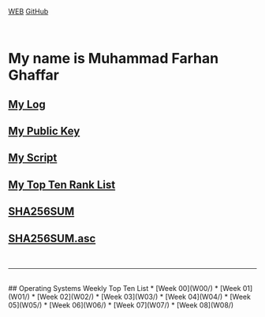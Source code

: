 ---
---

[WEB](https://fghaffar26.github.io/os202/)
[GitHub](https://github.com/fghaffar26/os202/)<br>

<br>

# My name is Muhammad Farhan Ghaffar

## [My Log](TXT/mylog.txt)<br>
## [My Public Key](TXT/mypubkey.txt)<br>
## [My Script](TXT/myscript.sh)<br>
## [My Top Ten Rank List](TXT/myrank.txt)<br>
## [SHA256SUM](TXT/SHA256SUM)<br>
## [SHA256SUM.asc](TXT/SHA256SUM.asc)
<br>
<hr>
<br>
## Operating Systems Weekly Top Ten List
* [Week 00](W00/)
* [Week 01](W01/)
* [Week 02](W02/)
* [Week 03](W03/)
* [Week 04](W04/)
* [Week 05](W05/)
* [Week 06](W06/)
* [Week 07](W07/)
* [Week 08](W08/)
